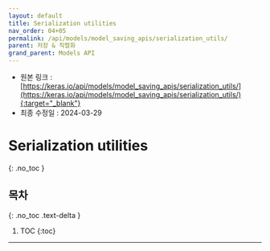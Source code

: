 ```yaml
---
layout: default
title: Serialization utilities
nav_order: 04+05
permalink: /api/models/model_saving_apis/serialization_utils/
parent: 저장 & 직렬화
grand_parent: Models API
---
```


* 원본 링크 : [https://keras.io/api/models/model_saving_apis/serialization_utils/](https://keras.io/api/models/model_saving_apis/serialization_utils/){:target="_blank"}
* 최종 수정일 : 2024-03-29

# Serialization utilities
{: .no_toc }

## 목차
{: .no_toc .text-delta }

1. TOC
{:toc}

---
